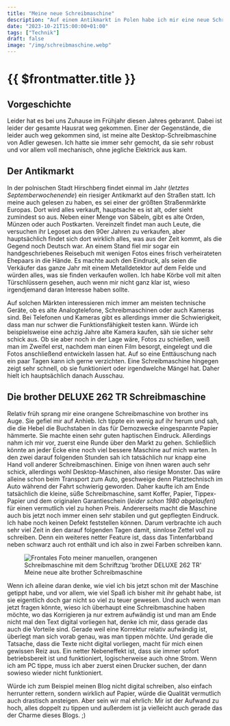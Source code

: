 ```yaml
---
title: "Meine neue Schreibmaschine"
description: "Auf einem Antikmarkt in Polen habe ich mir eine neue Schreibmaschine gekauft. Nun kann ich endlich richtig schön altmodisch und stromfrei schreiben."
date: "2023-10-21T15:00:00+01:00"
tags: ["Technik"]
draft: false
image: "/img/schreibmaschine.webp"
---
```



{{ $frontmatter.title }}
========================

Vorgeschichte
-------------
Leider hat es bei uns Zuhause im Frühjahr diesen Jahres gebrannt. Dabei ist leider der gesamte Hausrat weg gekommen. Einer der Gegenstände, die leider auch weg gekommen sind, ist meine alte Desktop-Schreibmaschine von Adler gewesen. Ich hatte sie immer sehr gemocht, da sie sehr robust und vor allem voll mechanisch, ohne jegliche Elektrick aus kam.

Der Antikmarkt
--------------
In der polnischen Stadt Hirschberg findet einmal im Jahr (_letztes Septemberwochenende_) ein riesiger Antikmarkt auf den Straßen statt. Ich meine auch gelesen zu haben, es sei einer der größten Straßenmärkte Europas. Dort wird alles verkauft, hauptsache es ist alt, oder sieht zumindest so aus. Neben einer Menge von Säbeln, gibt es alte Orden, Münzen oder auch Postkarten. Vereinzelt findet man auch Leute, die versuchen ihr Legoset aus den 90er Jahren zu verkaufen, aber hauptsächlich findet sich dort wirklich alles, was aus der Zeit kommt, als die Gegend noch Deutsch war. An einem Stand fiel mir sogar ein handgeschriebenes Reisebuch mit wenigen Fotos eines frisch verheirateten Ehepaars in die Hände. Es machte auch den Eindruck, als seien die Verkäufer das ganze Jahr mit einem Metalldetektor auf dem Felde und würden alles, was sie finden verkaufen wollen. Ich habe Körbe voll mit alten Türschlüssern gesehen, auch wenn mir nicht ganz klar ist, wieso irgendjemand daran Interesse haben sollte.

Auf solchen Märkten interessieren mich immer am meisten technische Geräte, ob es alte Analogtelefone, Schreibmaschinen oder auch Kameras sind. Bei Telefonen und Kameras gibt es allerdings immer die Schwierigkeit, dass man nur schwer die Funktionsfähigkeit testen kann. Würde ich beispielsweise eine achzig Jahre alte Kamera kaufen, säh sie sicher sehr schick aus. Ob sie aber noch in der Lage wäre, Fotos zu schießen, weiß man im Zweifel erst, nachdem man einen Film besorgt, eingelegt und die Fotos anschließend entwickeln lassen hat. Auf so eine Enttäuschung nach ein paar Tagen kann ich gerne verzichten. Eine Schreibmaschine hingegen zeigt sehr schnell, ob sie funktioniert oder irgendwelche Mängel hat. Daher hielt ich hauptsächlich danach Ausschau.

Die brother DELUXE 262 TR Schreibmaschine
-----------------------------------------
Relativ früh sprang mir eine orangene Schreibmaschine von brother ins Auge. Sie gefiel mir auf Anhieb. Ich tippte ein wenig auf ihr herum und sah, die die Hebel die Buchstaben in das für Demozwecke eingespannte Papier hämmerte. Sie machte einen sehr guten haptischen Eindruck. Allerdings nahm ich mir vor, zuerst eine Runde über den Markt zu gehen. Schließlich könnte an jeder Ecke eine noch viel bessere Maschine auf mich warten. In den zwei darauf folgenden Stunden sah ich tatsächlich nur knapp eine Hand voll anderer Schreibmaschinen. Einige von ihnen waren auch sehr schick, allerdings wohl Desktop-Maschinen, also riesige Monster. Das wäre alleine schon beim Transport zum Auto, geschweige denn Platztechnisch im Auto während der Fahrt schwierig geworden. Daher kaufte ich am Ende tatsächlich die kleine, süße Schreibmaschine, samt Koffer, Papier, Tippex-Papier und dem originalen Garantieschein (_leider schon 1980 abgelaufen_) für einen vermutlich viel zu hohen Preis. Andererseits macht die Maschine auch bis jetzt noch immer einen sehr stabilen und gut gepflegten Eindruck. Ich habe noch keinen Defekt feststellen können. Darum verbrachte ich auch sehr viel Zeit in den darauf folgenden Tagen damit, sinnlose Zettel voll zu schreiben. Denn ein weiteres netter Feature ist, dass das Tintenfarbband neben schwarz auch rot enthält und ich also in zwei Farben schreiben kann.

<figure>
    <img
        src="/img/schreibmaschine.webp"
        srcset="/img/schreibmaschine_small.webp 256w,/img/schreibmaschine_medium.webp 768w, /img/schreibmaschine.webp"
        alt="Frontales Foto meiner manuellen, orangenen Schreibmaschine mit dem Schriftzug 'brother DELUXE 262 TR'"
        />
    <figcaption>Meine neue alte brother Schreibmaschine</figcaption>
</figure>

Wenn ich alleine daran denke, wie viel ich bis jetzt schon mit der Maschine getippt habe, und vor allem, wie viel Spaß ich bisher mit ihr gehabt habe, ist sie eigentlich doch gar nicht so viel zu teuer gewesen. Und auch wenn man jetzt fragen könnte, wieso ich überhaupt eine Schreibmaschine haben möchte, wo das Korrigieren ja nur extrem aufwändig ist und man am Ende nicht mal den Text digital vorliegen hat, denke ich mir, dass gerade das auch die Vorteile sind. Gerade weil eine Korrektur relativ aufwändig ist, überlegt man sich vorab genau, was man tippen möchte. Und gerade die Tatsache, dass die Texte nicht digital vorliegen, macht für mich einen gewissen Reiz aus. Ein netter Nebeneffekt ist, dass sie immer sofort betriebsbereit ist und funktioniert, logischerweise auch ohne Strom. Wenn ich am PC tippe, muss ich aber zuerst einen Drucker suchen, der dann sowieso wieder nicht funktioniert.

Würde ich zum Beispiel meinen Blog nicht digital schreiben, also einfach herrunter rettern, sondern wirklich auf Papier, würde die Qualität vermutlich auch drastisch ansteigen. Aber sein wir mal ehrlich: Mir ist der Aufwand zu hoch, alles doppelt zu tippen und außerdem ist ja vielleicht auch gerade das der Charme dieses Blogs. ;)


